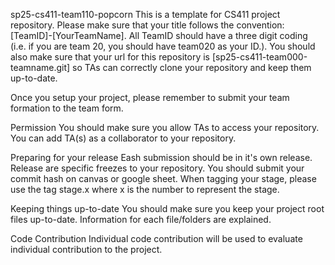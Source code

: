 sp25-cs411-team110-popcorn
This is a template for CS411 project repository. Please make sure that your title follows the convention: [TeamID]-[YourTeamName]. All TeamID should have a three digit coding (i.e. if you are team 20, you should have team020 as your ID.). You should also make sure that your url for this repository is [sp25-cs411-team000-teamname.git] so TAs can correctly clone your repository and keep them up-to-date.

Once you setup your project, please remember to submit your team formation to the team form.

Permission
You should make sure you allow TAs to access your repository. You can add TA(s) as a collaborator to your repository.

Preparing for your release
Eash submission should be in it's own release. Release are specific freezes to your repository. You should submit your commit hash on canvas or google sheet. When tagging your stage, please use the tag stage.x where x is the number to represent the stage.

Keeping things up-to-date
You should make sure you keep your project root files up-to-date. Information for each file/folders are explained.

Code Contribution
Individual code contribution will be used to evaluate individual contribution to the project.
